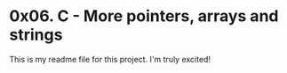 # 0x06. C - More pointers, arrays and strings
This is my readme file for this project. I'm truly excited!
